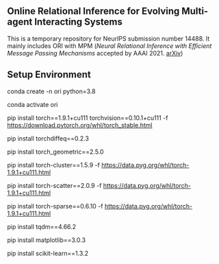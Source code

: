 ## Online Relational Inference for Evolving Multi-agent Interacting Systems ##
This is a temporary repository for NeurIPS submission number 14488.
It mainly includes ORI with MPM (*Neural Relational Inference with Efficient Message Passing Mechanisms* accepted by AAAI 2021. [arXiv](https://arxiv.org/pdf/2101.09486))

## Setup Environment
conda create -n ori python=3.8

conda activate ori

pip install torch==1.9.1+cu111 torchvision==0.10.1+cu111 -f https://download.pytorch.org/whl/torch_stable.html

pip install torchdiffeq==0.2.3

pip install torch_geometric==2.5.0

pip install torch-cluster==1.5.9 -f https://data.pyg.org/whl/torch-1.9.1+cu111.html

pip install torch-scatter==2.0.9 -f https://data.pyg.org/whl/torch-1.9.1+cu111.html

pip install torch-sparse==0.6.10 -f https://data.pyg.org/whl/torch-1.9.1+cu111.html

pip install tqdm==4.66.2

pip install matplotlib==3.0.3

pip install scikit-learn==1.3.2
